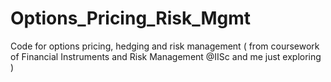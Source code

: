 # Options_Pricing_Risk_Mgmt
Code for options pricing, hedging and risk management ( from coursework of Financial Instruments and Risk Management  @IISc and me just exploring )
